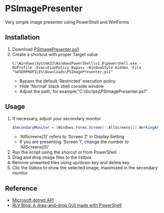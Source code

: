 # PSImagePresenter
Very simple image presenter using PowerShell and WinForms

## Installation
1. Download [PSImagePresenter.ps1](../../raw/master/PSImagePresenter.ps1)
2. Create a shortcut with proper Target value
   ```
   C:\Windows\System32\WindowsPowerShell\v1.0\powershell.exe -NoProfile -ExecutionPolicy Bypass -WindowStyle Hidden -File "%USERPROFILE%\Downloads\PSImagePresenter.ps1"
   ```
   * Bypass the default 'Restricted' execution policy
   * Hide 'Normal' black shell console window
   * Adjust the path, for example,"C:\Scripts\PSImagePresenter.ps1"

## Usage
1. If necessary, adjust your secondary monitor
   ```PowerShell
   $SecondaryMonitor = [Windows.Forms.Screen]::AllScreens[1].WorkingArea
   ```
   * 'AllScreens[1]' refers to 'Screen 2' in Display Setting
   * If you are presenting 'Screen 1', change the number to 'AllScreens[0]'
2. Run the script using the shorcut or from PowerShell
3. Drag and drop image files to the listbox
4. Remove unwanted files using up/down key and delete key
5. Clic the listbox to show the selected image, maximized in the secondary monitor

## Reference
* [Microsoft dotnet API](https://docs.microsoft.com/en-us/dotnet/api/system.windows.forms)
* [RLV Blog: A drag-and-drop GUI made with PowerShell](https://www.rlvision.com/blog/a-drag-and-drop-gui-made-with-powershell)
